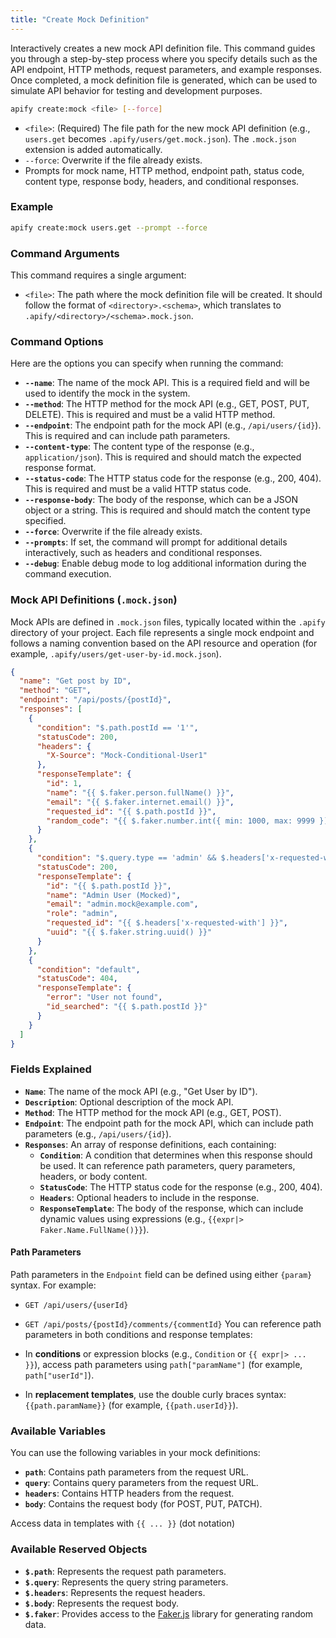 ```yaml
---
title: "Create Mock Definition"
---
```


Interactively creates a new mock API definition file. This command guides you through a step-by-step process where you specify details such as the API endpoint, HTTP methods, request parameters, and example responses. Once completed, a mock definition file is generated, which can be used to simulate API behavior for testing and development purposes.

```bash
apify create:mock <file> [--force]
```

- `<file>`: (Required) The file path for the new mock API definition (e.g., `users.get` becomes `.apify/users/get.mock.json`). The `.mock.json` extension is added automatically.
- `--force`: Overwrite if the file already exists.
- Prompts for mock name, HTTP method, endpoint path, status code, content type, response body, headers, and conditional responses.

### Example

```bash
apify create:mock users.get --prompt --force
```

### Command Arguments

This command requires a single argument:

- `<file>`: The path where the mock definition file will be created. It should follow the format of `<directory>.<schema>`, which translates to `.apify/<directory>/<schema>.mock.json`.

### Command Options

Here are the options you can specify when running the command:

- **`--name`**: The name of the mock API. This is a required field and will be used to identify the mock in the system.
- **`--method`**: The HTTP method for the mock API (e.g., GET, POST, PUT, DELETE). This is required and must be a valid HTTP method.
- **`--endpoint`**: The endpoint path for the mock API (e.g., `/api/users/{id}`). This is required and can include path parameters.
- **`--content-type`**: The content type of the response (e.g., `application/json`). This is required and should match the expected response format.
- **`--status-code`**: The HTTP status code for the response (e.g., 200, 404). This is required and must be a valid HTTP status code.
- **`--response-body`**: The body of the response, which can be a JSON object or a string. This is required and should match the content type specified.
- **`--force`**: Overwrite if the file already exists.
- **`--prompts`**: If set, the command will prompt for additional details interactively, such as headers and conditional responses.
- **`--debug`**: Enable debug mode to log additional information during the command execution.

### Mock API Definitions (`.mock.json`)

Mock APIs are defined in `.mock.json` files, typically located within the `.apify` directory of your project. Each file represents a single mock endpoint and follows a naming convention based on the API resource and operation (for example, `.apify/users/get-user-by-id.mock.json`).

```json
{
  "name": "Get post by ID",
  "method": "GET",
  "endpoint": "/api/posts/{postId}",
  "responses": [
    {
      "condition": "$.path.postId == '1'",
      "statusCode": 200,
      "headers": {
        "X-Source": "Mock-Conditional-User1"
      },
      "responseTemplate": {
        "id": 1,
        "name": "{{ $.faker.person.fullName() }}",
        "email": "{{ $.faker.internet.email() }}",
        "requested_id": "{{ $.path.postId }}",
        "random_code": "{{ $.faker.number.int({ min: 1000, max: 9999 }) }}"
      }
    },
    {
      "condition": "$.query.type == 'admin' && $.headers['x-requested-with'] == 'XMLHttpRequest'",
      "statusCode": 200,
      "responseTemplate": {
        "id": "{{ $.path.postId }}",
        "name": "Admin User (Mocked)",
        "email": "admin.mock@example.com",
        "role": "admin",
        "requested_id": "{{ $.headers['x-requested-with'] }}",
        "uuid": "{{ $.faker.string.uuid() }}"
      }
    },
    {
      "condition": "default",
      "statusCode": 404,
      "responseTemplate": {
        "error": "User not found",
        "id_searched": "{{ $.path.postId }}"
      }
    }
  ]
}
```

### Fields Explained

- **`Name`**: The name of the mock API (e.g., "Get User by ID").
- **`Description`**: Optional description of the mock API.
- **`Method`**: The HTTP method for the mock API (e.g., GET, POST).
- **`Endpoint`**: The endpoint path for the mock API, which can include path parameters (e.g., `/api/users/{id}`).
- **`Responses`**: An array of response definitions, each containing:
  - **`Condition`**: A condition that determines when this response should be used. It can reference path parameters, query parameters, headers, or body content.
  - **`StatusCode`**: The HTTP status code for the response (e.g., 200, 404).
  - **`Headers`**: Optional headers to include in the response.
  - **`ResponseTemplate`**: The body of the response, which can include dynamic values using expressions (e.g., `{{expr|> Faker.Name.FullName()}}`).

#### Path Parameters

Path parameters in the `Endpoint` field can be defined using either `{param}` syntax. For example:

- `GET /api/users/{userId}`
- `GET /api/posts/{postId}/comments/{commentId}`
  You can reference path parameters in both conditions and response templates:

- In **conditions** or expression blocks (e.g., `Condition` or `{{ expr|> ... }}`), access path parameters using `path["paramName"]` (for example, `path["userId"]`).
- In **replacement templates**, use the double curly braces syntax: `{{path.paramName}}` (for example, `{{path.userId}}`).

### Available Variables

You can use the following variables in your mock definitions:

- **`path`**: Contains path parameters from the request URL.
- **`query`**: Contains query parameters from the request URL.
- **`headers`**: Contains HTTP headers from the request.
- **`body`**: Contains the request body (for POST, PUT, PATCH).

Access data in templates with `{{ ... }}` (dot notation)

### Available Reserved Objects

- **`$.path`**: Represents the request path parameters.
- **`$.query`**: Represents the query string parameters.
- **`$.headers`**: Represents the request headers.
- **`$.body`**: Represents the request body.
- **`$.faker`**: Provides access to the [Faker.js](https://fakerjs.dev/) library for generating random data.
